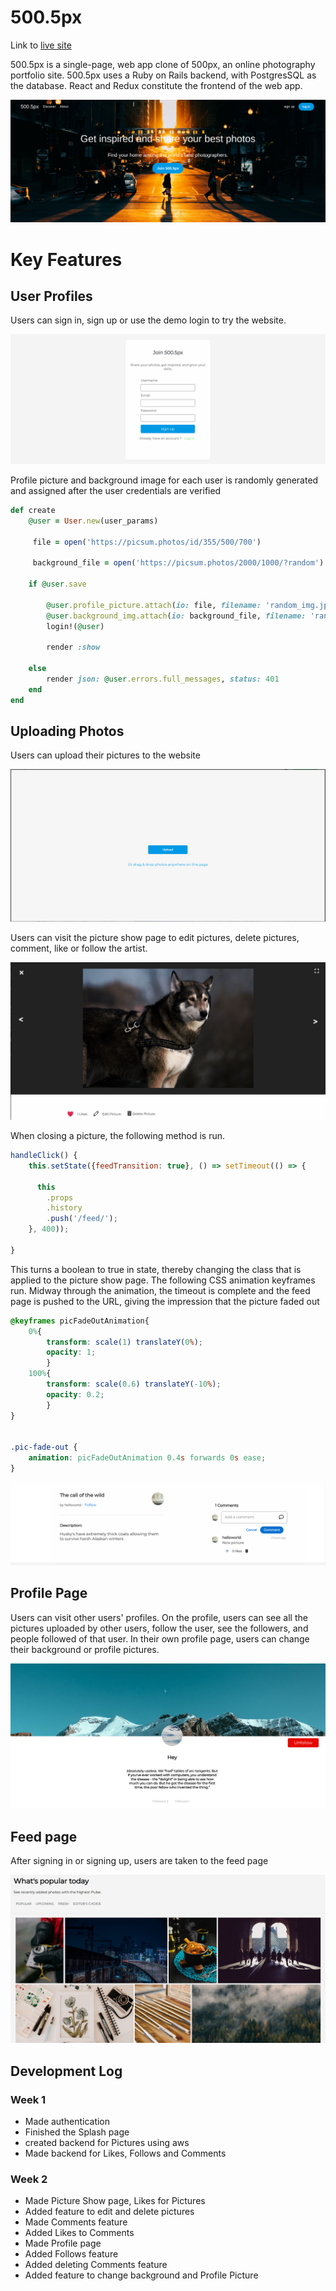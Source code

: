 
# 500.5px

Link to [live site](https://fivehundredpixels.herokuapp.com/)

500.5px is a single-page, web app clone of 500px, an online photography portfolio site.
500.5px uses a Ruby on Rails backend, with PostgresSQL as the database. React and Redux 
constitute the frontend of the web app.   

![Splash Image](readme_resources/splash_img.png)

# Key Features 

## User Profiles 

Users can sign in, sign up or use the demo login to try the website. 

![Sign Up Image](readme_resources/sign_up.png)

Profile picture and background image for each user is randomly generated and assigned after the user credentials are verified
```ruby
def create
    @user = User.new(user_params)

     file = open('https://picsum.photos/id/355/500/700')

     background_file = open('https://picsum.photos/2000/1000/?random')
    
    if @user.save

        @user.profile_picture.attach(io: file, filename: 'random_img.jpeg')
        @user.background_img.attach(io: background_file, filename: 'random_background.jpeg')
        login!(@user)

        render :show

    else
        render json: @user.errors.full_messages, status: 401
    end
end
```

## Uploading Photos 

Users can upload their pictures to the website

![Upload Image](readme_resources/upload.png)

Users can visit the picture show page to edit pictures, delete pictures, comment, like or follow the artist.

![Picture Show Image](readme_resources/pic_detail.png)

When closing a picture, the following method is run. 
```javascript
handleClick() {
    this.setState({feedTransition: true}, () => setTimeout(() => {

      this
        .props
        .history
        .push('/feed/');
    }, 400));
    
}
```
This turns a boolean to true in state, thereby changing the class that is applied to the picture show page. The following CSS animation keyframes run. Midway through the animation, the timeout is complete and the feed page is pushed to the URL, giving the impression that the picture faded out
```css
@keyframes picFadeOutAnimation{
    0%{
        transform: scale(1) translateY(0%);
        opacity: 1;
        }
    100%{
        transform: scale(0.6) translateY(-10%);
        opacity: 0.2;
        }
}


.pic-fade-out {
    animation: picFadeOutAnimation 0.4s forwards 0s ease;
}
```


![Picture Show Image](readme_resources/pic_detail_2.png)


## Profile Page 

Users can visit other users' profiles. On the profile, users can see all the pictures uploaded by other users,
follow the user, see the followers, and people followed of that user. In their own profile page, users can change 
their background or profile pictures.


![Profile Image](readme_resources/profile.png)

## Feed page

After signing in or signing up, users are taken to the feed page


![Feed Page Image](readme_resources/feed_page.png)



## Development Log

### Week 1

* Made authentication 
* Finished the Splash page 
* created backend for Pictures using aws 
* Made backend for Likes, Follows and Comments

### Week 2

* Made Picture Show page, Likes for Pictures
* Added feature to edit and delete pictures
* Made Comments feature
* Added Likes to Comments
* Made Profile page
* Added Follows feature 
* Added deleting Comments feature
* Added feature to change background and Profile Picture
